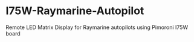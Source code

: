 # I75W-Raymarine-Autopilot
Remote LED Matrix Display for Raymarine autopilots using Pimoroni I75W board

